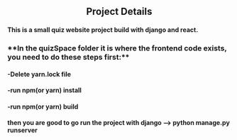 <h2 align="center">Project Details</h2>
<h4>This is a small quiz website project build with django and react. </h4>
<h3>**In the quizSpace folder it is where the frontend code exists, you need to do these steps first:**</h3>
<h4>-Delete yarn.lock file</h4>
<h4>-run npm(or yarn) install</h4>
<h4>-run npm(or yarn) build</h4>
<h4>then you are good to go run the project with django --> python manage.py runserver</h4>

